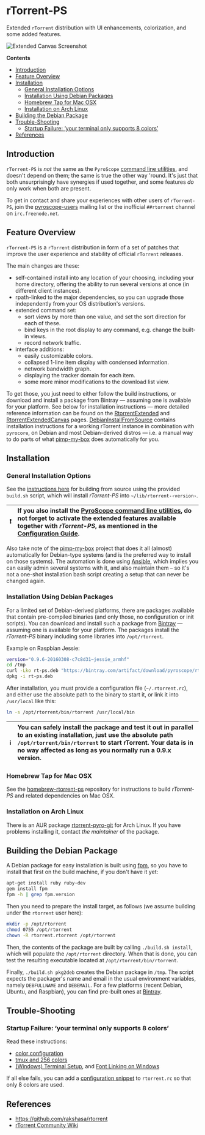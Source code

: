 rTorrent-PS
===========

Extended `rTorrent` distribution with UI enhancements, colorization, and some added features.

![Extended Canvas Screenshot](https://raw.githubusercontent.com/pyroscope/rtorrent-ps/master/docs/_static/img/rT-PS-094-2014-05-24-shadow.png)

**Contents**

  * [Introduction](#introduction)
  * [Feature Overview](#feature-overview)
  * [Installation](#installation)
    * [General Installation Options](#general-installation-options)
    * [Installation Using Debian Packages](#installation-using-debian-packages)
    * [Homebrew Tap for Mac OSX](#homebrew-tap-for-mac-osx)
    * [Installation on Arch Linux](#installation-on-arch-linux)
  * [Building the Debian Package](#building-the-debian-package)
  * [Trouble-Shooting](#trouble-shooting)
    * [Startup Failure: ‘your terminal only supports 8 colors’](#startup-failure-your-terminal-only-supports-8-colors)
  * [References](#references)


## Introduction

`rTorrent-PS` is *not* the same as the `PyroScope`
[command line utilities](https://github.com/pyroscope/pyrocore#pyrocore),
and doesn't depend on them; the same is true the other way 'round.
It's just that both unsurprisingly have synergies if used together,
and some features *do* only work when both are present.

To get in contact and share your experiences with other users of `rTorrent-PS`,
join the [pyroscope-users](http://groups.google.com/group/pyroscope-users) mailing list
or the inofficial ``##rtorrent`` channel on ``irc.freenode.net``.


## Feature Overview

`rTorrent-PS` is a `rTorrent` distribution in form of a set of patches
that improve the user experience and stability of official `rTorrent` releases.

The main changes are these:

  * self-contained install into any location of your choosing, including your home directory, offering the ability to run several versions at once (in different client instances).
  * rpath-linked to the major dependencies, so you can upgrade those independently from your OS distribution's versions.
  * extended command set:
    * sort views by more than one value, and set the sort direction for each of these.
    * bind keys in the root display to any command, e.g. change the built-in views.
    * record network traffic.
  * interface additions:
    * easily customizable colors.
    * collapsed 1-line item display with condensed information.
    * network bandwidth graph.
    * displaying the tracker domain for each item.
    * some more minor modifications to the download list view.

To get those, you just need to either follow the build instructions, or download and install a package from Bintray
— assuming one is available for your platform.
See below for installation instructions — more detailed reference information can be found on the
[RtorrentExtended](https://github.com/pyroscope/rtorrent-ps/blob/master/docs/RtorrentExtended.md)
and
[RtorrentExtendedCanvas](https://github.com/pyroscope/rtorrent-ps/blob/master/docs/RtorrentExtendedCanvas.md)
pages.
[DebianInstallFromSource](https://github.com/pyroscope/rtorrent-ps/blob/master/docs/DebianInstallFromSource.md)
contains installation instructions for a working rTorrent instance in combination with `pyrocore`,
on Debian and most Debian-derived distros — i.e. a manual way to do parts of what
[pimp-my-box](https://github.com/pyroscope/pimp-my-box)
does automatically for you.


## Installation

### General Installation Options

See the
[instructions here](https://github.com/pyroscope/rtorrent-ps/blob/master/docs/DebianInstallFromSource.md#build-rtorrent-and-core-dependencies-from-source)
for building from source using the provided ``build.sh`` script,
which will install *rTorrent-PS* into ``~/lib/rtorrent-‹version›``.

:exclamation: | If you also install the [PyroScope command line utilities](https://github.com/pyroscope/pyrocore), do not forget to activate the extended features available together with *rTorrent-PS*, as mentioned in the [Configuration Guide](https://pyrocore.readthedocs.org/en/latest/setup.html#extending-your-rtorrent-rc).
----: | :----

Also take note of the [pimp-my-box](https://github.com/pyroscope/pimp-my-box) project
that does it all (almost) automatically for Debian-type systems (and is the preferred way to install on those systems).
The automation is done using [Ansible](http://docs.ansible.com/),
which implies you can easily admin several systems with it, and also maintain them –
so it's not a one-shot installation bash script creating a setup that can never be changed again.

### Installation Using Debian Packages

For a limited set of Debian-derived platforms, there are packages available that
contain pre-compiled binaries (and only those, no configuration or init scripts).
You can download and install such a package from
[Bintray](https://bintray.com/pyroscope/rtorrent-ps) —
assuming one is available for your platform.
The packages install the *rTorrent-PS* binary including some libraries into ``/opt/rtorrent``.

Example on Raspbian Jessie:

```sh
version="0.9.6-20160308-c7c8d31~jessie_armhf"
cd /tmp
curl -Lko rt-ps.deb "https://bintray.com/artifact/download/pyroscope/rtorrent-ps/rtorrent-ps_$version.deb"
dpkg -i rt-ps.deb
```

After installation, you must provide a configuration file (``~/.rtorrent.rc``),
and either use the absolute path to the binary to start it,
or link it into ``/usr/local`` like this:

```sh
ln -s /opt/rtorrent/bin/rtorrent /usr/local/bin
```

:information_source: | You can safely install the package and test it out in parallel to an existing installation, just use the absolute path `/opt/rtorrent/bin/rtorrent` to start rTorrent. Your data is in no way affected as long as you normally run a 0.9.x version.
----: | :----


### Homebrew Tap for Mac OSX

See the [homebrew-rtorrent-ps](https://github.com/pyroscope/homebrew-rtorrent-ps) repository
for instructions to build *rTorrent-PS* and related dependencies on Mac OSX.

### Installation on Arch Linux

There is an AUR package [rtorrent-pyro-git](https://aur.archlinux.org/packages/rtorrent-pyro-git/)
for Arch Linux. If you have problems installing it, contact *the maintainer* of the package.


## Building the Debian Package

A Debian package for easy installation is built using [fpm](https://github.com/jordansissel/fpm),
so you have to install that first on the build machine, if you don't have it yet:

```sh
apt-get install ruby ruby-dev
gem install fpm
fpm -h | grep fpm.version
```

Then you need to prepare the install target, as follows (we assume building under the `rtorrent` user here):

```sh
mkdir -p /opt/rtorrent
chmod 0755 /opt/rtorrent
chown -R rtorrent.rtorrent /opt/rtorrent
```

Then, the contents of the package are built by calling `./build.sh install`,
which will populate the `/opt/rtorrent` directory. When that is done, you can test
the resulting executable located at `/opt/rtorrent/bin/rtorrent`.

Finally, `./build.sh pkg2deb` creates the Debian package in `/tmp`.
The script expects the packager's name and email in the usual environment variables,
namely `DEBFULLNAME` and `DEBEMAIL`.
For a few platforms (recent Debian, Ubuntu, and Raspbian), you can find pre-built ones
at [Bintray](https://bintray.com/pyroscope/rtorrent-ps/rtorrent-ps).


## Trouble-Shooting

### Startup Failure: ‘your terminal only supports 8 colors’

Read these instructions:

 * [color configuration](https://github.com/pyroscope/rtorrent-ps/blob/master/docs/RtorrentExtended.md#uicolortypesetcolor-def)
 * [tmux and 256 colors](https://github.com/pyroscope/rtorrent-ps/blob/master/docs/RtorrentExtendedCanvas.md#using-the-extended-canvas-with-tmux--screen-and-256-colors)
 * [(Windows) Terminal Setup](https://github.com/pyroscope/rtorrent-ps/blob/master/docs/RtorrentExtendedCanvas.md#setting-up-your-terminal), and [Font Linking on Windows](https://github.com/chros73/rtorrent-ps_setup/tree/master/windows-8.1#font-linking-on-windows)

If all else fails, you can add a
[configuration snippet](http://community.rutorrent.org/RtorrentColorThemes#rT-PS:_8_color_scheme_for_badly_configured_terminals)
to `rtorrent.rc` so that only 8 colors are used.


## References

  * https://github.com/rakshasa/rtorrent
  * [rTorrent Community Wiki](http://community.rutorrent.org/)
